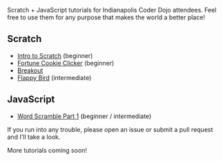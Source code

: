 Scratch + JavaScript tutorials for Indianapolis Coder Dojo attendees. Feel free to use them for any purpose that makes the world a better place!

## Scratch

* [Intro to Scratch](https://github.com/coderdojoindy/tutorials/blob/master/intro_to_scratch/tutorial.md) (beginner)
* [Fortune Cookie Clicker](https://github.com/coderdojoindy/tutorials/blob/master/fortune_cookie_clicker/tutorial.md) (beginner)
* [Breakout](https://github.com/coderdojoindy/tutorials/blob/master/breakout/README.md)
* [Flappy Bird](https://github.com/coderdojoindy/tutorials/blob/master/flappy_bird_scratch/tutorial.md) (intermediate)

## JavaScript

* [Word Scramble Part 1](https://github.com/coderdojoindy/tutorials/blob/master/word_scramble_js/tutorial.md) (beginner / intermediate)

If you run into any trouble, please open an issue or submit a pull request and I'll take a look.

More tutorials coming soon!
